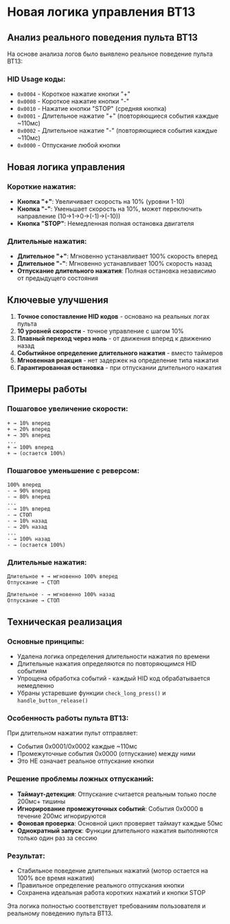 # Новая логика управления BT13

## Анализ реального поведения пульта BT13

На основе анализа логов было выявлено реальное поведение пульта BT13:

### HID Usage коды:
- `0x0004` - Короткое нажатие кнопки "+"
- `0x0008` - Короткое нажатие кнопки "-"  
- `0x0010` - Нажатие кнопки "STOP" (средняя кнопка)
- `0x0001` - Длительное нажатие "+" (повторяющиеся события каждые ~110мс)
- `0x0002` - Длительное нажатие "-" (повторяющиеся события каждые ~110мс)
- `0x0000` - Отпускание любой кнопки

## Новая логика управления

### Короткие нажатия:
- **Кнопка "+"**: Увеличивает скорость на 10% (уровни 1-10)
- **Кнопка "-"**: Уменьшает скорость на 10%, может переключить направление (10→1→0→(-1)→(-10))
- **Кнопка "STOP"**: Немедленная полная остановка двигателя

### Длительные нажатия:
- **Длительное "+"**: Мгновенно устанавливает 100% скорость вперед
- **Длительное "-"**: Мгновенно устанавливает 100% скорость назад
- **Отпускание длительного нажатия**: Полная остановка независимо от предыдущего состояния

## Ключевые улучшения

1. **Точное сопоставление HID кодов** - основано на реальных логах пульта
2. **10 уровней скорости** - точное управление с шагом 10%
3. **Плавный переход через ноль** - от движения вперед к движению назад
4. **Событийное определение длительного нажатия** - вместо таймеров
5. **Мгновенная реакция** - нет задержек на определение типа нажатия
6. **Гарантированная остановка** - при отпускании длительного нажатия

## Примеры работы

### Пошаговое увеличение скорости:
```
+ → 10% вперед
+ → 20% вперед  
+ → 30% вперед
...
+ → 100% вперед
+ → (остается 100%)
```

### Пошаговое уменьшение с реверсом:
```
100% вперед
- → 90% вперед
- → 80% вперед
...
- → 10% вперед
- → СТОП
- → 10% назад
- → 20% назад
...
- → 100% назад
- → (остается 100%)
```

### Длительные нажатия:
```
Длительное + → мгновенно 100% вперед
Отпускание → СТОП

Длительное - → мгновенно 100% назад  
Отпускание → СТОП
```

## Техническая реализация

### Основные принципы:
- Удалена логика определения длительности нажатия по времени
- Длительные нажатия определяются по повторяющимся HID событиям
- Упрощена обработка событий - каждый HID код обрабатывается немедленно
- Убраны устаревшие функции `check_long_press()` и `handle_button_release()`

### Особенность работы пульта BT13:
При длительном нажатии пульт отправляет:
- События 0x0001/0x0002 каждые ~110мс
- Промежуточные события 0x0000 (отпускание) между ними
- Это НЕ означает реальное отпускание кнопки

### Решение проблемы ложных отпусканий:
- **Таймаут-детекция**: Отпускание считается реальным только после 200мс+ тишины
- **Игнорирование промежуточных событий**: События 0x0000 в течение 200мс игнорируются
- **Фоновая проверка**: Основной цикл проверяет таймаут каждые 50мс
- **Однократный запуск**: Функции длительного нажатия выполняются только один раз за сессию

### Результат:
- Стабильное поведение длительных нажатий (мотор остается на 100% все время нажатия)
- Правильное определение реального отпускания кнопки
- Сохранена идеальная работа коротких нажатий и кнопки STOP

Эта логика полностью соответствует требованиям пользователя и реальному поведению пульта BT13.
